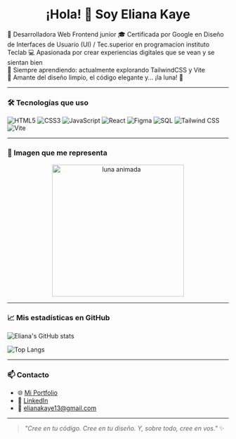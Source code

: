 <h1 align="center">¡Hola! 👋 Soy Eliana Kaye</h1>

🌟 Desarrolladora Web Frontend junior
🎓 Certificada por Google en Diseño de Interfaces de Usuario (UI)  / Tec.superior en programacion instituto Teclab
💻 Apasionada por crear experiencias digitales que se vean y se sientan bien  
🚀 Siempre aprendiendo: actualmente explorando TailwindCSS y Vite  
🎨 Amante del diseño limpio, el código elegante y... ¡la luna! 🌙

---

### 🛠 Tecnologías que uso

![HTML5](https://img.shields.io/badge/HTML5-E34F26?style=flat&logo=html5&logoColor=white)
![CSS3](https://img.shields.io/badge/CSS3-1572B6?style=flat&logo=css3&logoColor=white)
![JavaScript](https://img.shields.io/badge/JavaScript-F7DF1E?style=flat&logo=javascript&logoColor=black)
![React](https://img.shields.io/badge/React-61DAFB?style=flat&logo=react&logoColor=black)
![Figma](https://img.shields.io/badge/Figma-F24E1E?style=flat&logo=figma&logoColor=white)
![SQL](https://img.shields.io/badge/SQL-4479A1?style=flat&logo=mysql&logoColor=white)
![Tailwind CSS](https://img.shields.io/badge/Tailwind-38B2AC?style=flat&logo=tailwind-css&logoColor=white)
![Vite](https://img.shields.io/badge/Vite-646CFF?style=flat&logo=vite&logoColor=white)

---

### 🌙 Imagen que me representa

<p align="center">
  <img src="https://raw.githubusercontent.com/ElianaKaye/ElianaKaye/main/luna.gif" width="300px" alt="luna animada"/>
</p>



---

### 📈 Mis estadísticas en GitHub

![Eliana's GitHub stats](https://github-readme-stats.vercel.app/api?username=EliKaye&show_icons=true&theme=dracula)

![Top Langs](https://github-readme-stats.vercel.app/api/top-langs/?username=EliKaye&layout=compact&theme=dracula)

---

### 📫 Contacto

- 🌐 [Mi Portfolio](https://tuportfolio.com) 
- 💼 [LinkedIn](www.linkedin.com/in/eliana-kaye-70b5a524a)
- 📧 elianakaye13@gmail.com

---

> _"Cree en tu código. Cree en tu diseño. Y, sobre todo, cree en vos."_ ✨
